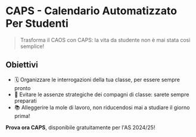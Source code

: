 # CAPS - Calendario Automatizzato Per Studenti

>    Trasforma il CAOS con CAPS: la vita da studente non è mai stata così semplice!
## Obiettivi
- 🗓️ Organizzare le interrogazioni della tua classe, per essere sempre pronto
- 🏫 Evitare le assenze strategiche dei compagni di classe: sarete sempre preparati
- 📚 Alleggerire la mole di lavoro, non riducendosi mai a studiare il giorno prima!

**Prova ora CAPS**, disponibile gratuitamente per l'AS 2024/25!
